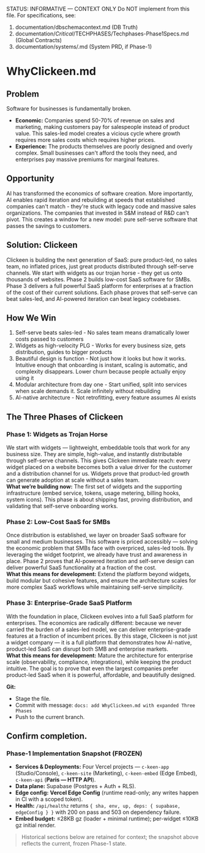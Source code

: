 STATUS: INFORMATIVE — CONTEXT ONLY
Do NOT implement from this file. For specifications, see:
1) documentation/dbschemacontext.md (DB Truth)
2) documentation/*Critical*/TECHPHASES/Techphases-Phase1Specs.md (Global Contracts)
3) documentation/systems/<System>.md (System PRD, if Phase-1)

# WhyClickeen.md

## Problem
Software for businesses is fundamentally broken. 
- **Economic:** Companies spend 50-70% of revenue on sales and marketing, making customers pay for salespeople instead of product value. This sales-led model creates a vicious cycle where growth requires more sales costs which requires higher prices.  
- **Experience:** The products themselves are poorly designed and overly complex. Small businesses can't afford the tools they need, and enterprises pay massive premiums for marginal features.

## Opportunity
AI has transformed the economics of software creation. More importantly, AI enables rapid iteration and rebuilding at speeds that established companies can't match - they're stuck with legacy code and massive sales organizations. The companies that invested in S&M instead of R&D can't pivot. This creates a window for a new model: pure self-serve software that passes the savings to customers.

## Solution: Clickeen
Clickeen is building the next generation of SaaS: pure product-led, no sales team, no inflated prices, just great products distributed through self-serve channels. We start with widgets as our trojan horse - they get us onto thousands of websites. Phase 2 builds low-cost SaaS software for SMBs. Phase 3 delivers a full powerful SaaS platform for enterprises at a fraction of the cost of their current solutions. Each phase proves that self-serve can beat sales-led, and AI-powered iteration can beat legacy codebases.

## How We Win
1. Self-serve beats sales-led - No sales team means dramatically lower costs passed to customers
2. Widgets as high-velocity PLG - Works for every business size, gets distribution, guides to bigger products
3. Beautiful design is function - Not just how it looks but how it works. Intuitive enough that onboarding is instant, scaling is automatic, and complexity disappears. Lower churn because people actually enjoy using it
4. Modular architecture from day one - Start unified, split into services when scale demands it. Scale infinitely without rebuilding
5. AI-native architecture - Not retrofitting, every feature assumes AI exists

## The Three Phases of Clickeen

### Phase 1: Widgets as Trojan Horse
We start with widgets — lightweight, embeddable tools that work for any business size. They are simple, high-value, and instantly distributable through self-serve channels. This gives Clickeen immediate reach: every widget placed on a website becomes both a value driver for the customer and a distribution channel for us. Widgets prove that product-led growth can generate adoption at scale without a sales team.  
**What we’re building now:** The first set of widgets and the supporting infrastructure (embed service, tokens, usage metering, billing hooks, system icons). This phase is about shipping fast, proving distribution, and validating that self-serve onboarding works.

### Phase 2: Low-Cost SaaS for SMBs
Once distribution is established, we layer on broader SaaS software for small and medium businesses. This software is priced accessibly — solving the economic problem that SMBs face with overpriced, sales-led tools. By leveraging the widget footprint, we already have trust and awareness in place. Phase 2 proves that AI-powered iteration and self-serve design can deliver powerful SaaS functionality at a fraction of the cost.  
**What this means for development:** Extend the platform beyond widgets, build modular but cohesive features, and ensure the architecture scales for more complex SaaS workflows while maintaining self-serve simplicity.

### Phase 3: Enterprise-Grade SaaS Platform
With the foundation in place, Clickeen evolves into a full SaaS platform for enterprises. The economics are radically different: because we never carried the burden of a sales-led model, we can deliver enterprise-grade features at a fraction of incumbent prices. By this stage, Clickeen is not just a widget company — it is a full platform that demonstrates how AI-native, product-led SaaS can disrupt both SMB and enterprise markets.  
**What this means for development:** Mature the architecture for enterprise scale (observability, compliance, integrations), while keeping the product intuitive. The goal is to prove that even the largest companies prefer product-led SaaS when it is powerful, affordable, and beautifully designed.

**Git:**  
- Stage the file.  
- Commit with message: `docs: add WhyClickeen.md with expanded Three Phases`  
- Push to the current branch.  

Confirm completion.
---

### Phase-1 Implementation Snapshot (FROZEN)

- **Services & Deployments:** Four Vercel projects — `c-keen-app` (Studio/Console), `c-keen-site` (Marketing), `c-keen-embed` (Edge Embed), `c-keen-api` (**Paris — HTTP API**).
- **Data plane:** Supabase (Postgres + Auth + RLS).
- **Edge config:** **Vercel Edge Config** (runtime read-only; any writes happen in CI with a scoped token).
- **Health:** `/api/healthz` returns `{ sha, env, up, deps: { supabase, edgeConfig } }` with 200 on pass and 503 on dependency failure.
- **Embed budget:** ≤28KB gz (loader + minimal runtime); per-widget ≤10KB gz initial render.

> Historical sections below are retained for context; the snapshot above reflects the current, frozen Phase-1 state.
